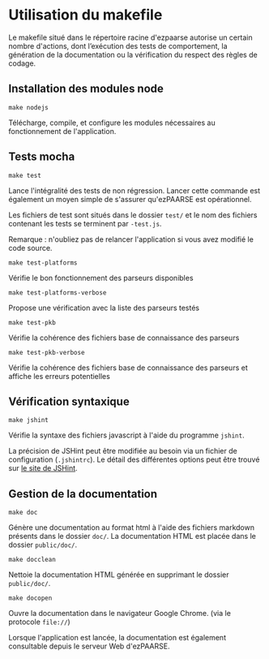 # Utilisation du makefile #

Le makefile situé dans le répertoire racine d'ezpaarse autorise un certain nombre d'actions, 
dont l’exécution des tests de comportement, la génération de la documentation 
ou la vérification du respect des règles de codage.

## Installation des modules node ##

```console
make nodejs
```

Télécharge, compile, et configure les modules nécessaires au fonctionnement de l'application.

## Tests mocha ##

```console
make test
```

Lance l'intégralité des tests de non régression. Lancer cette commande est également un moyen simple
de s'assurer qu'ezPAARSE est opérationnel.

Les fichiers de test sont situés dans le dossier ``test/`` et le nom des fichiers contenant les tests se terminent par ``-test.js``.

Remarque : n'oubliez pas de relancer l'application si vous avez modifié le code source.

```console
make test-platforms
```
Vérifie le bon fonctionnement des parseurs disponibles

```console
make test-platforms-verbose
```
Propose une vérification avec la liste des parseurs testés

```console
make test-pkb
```
Vérifie la cohérence des fichiers base de connaissance des parseurs

```console
make test-pkb-verbose
```
Vérifie la cohérence des fichiers base de connaissance des parseurs et affiche les erreurs potentielles


## Vérification syntaxique ##

```console
make jshint
```

Vérifie la syntaxe des fichiers javascript à l'aide du programme ``jshint``.

La précision de JSHint peut être modifiée au besoin via un fichier de configuration (``.jshintrc``). Le détail des différentes options peut être trouvé sur [le site de JSHint](http://www.jshint.com/options/).

## Gestion de la documentation ##

```console
make doc
```

Génère une documentation au format html à l'aide des fichiers markdown présents 
dans le dossier ``doc/``. La documentation HTML est placée dans le dossier ``public/doc/``.

```console
make docclean
```

Nettoie la documentation HTML générée en supprimant le dossier ``public/doc/``.

```console
make docopen
```

Ouvre la documentation dans le navigateur Google Chrome. (via le protocole ``file://``)
  
Lorsque l'application est lancée, la documentation est également consultable depuis le serveur Web d'ezPAARSE.
